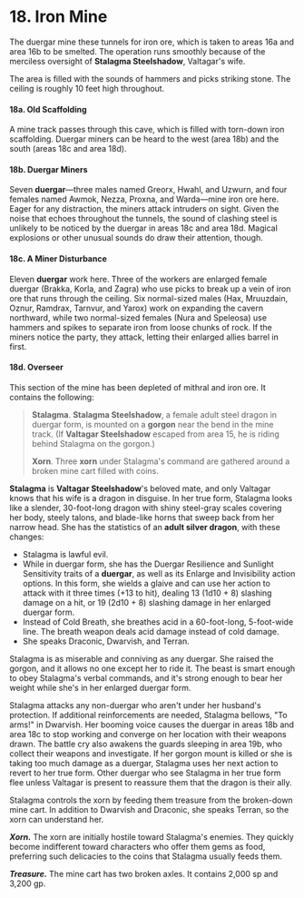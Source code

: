 # 18. Iron Mine

The duergar mine these tunnels for iron ore, which is taken to areas 16a and area 16b to be smelted. The operation runs smoothly because of the merciless oversight of **Stalagma Steelshadow**, Valtagar's wife.

The area is filled with the sounds of hammers and picks striking stone. The ceiling is roughly 10 feet high throughout.

#### 18a. Old Scaffolding

A mine track passes through this cave, which is filled with torn-down iron scaffolding. Duergar miners can be heard to the west (area 18b) and the south (areas 18c and area 18d).

#### 18b. Duergar Miners

Seven **duergar**—three males named Greorx, Hwahl, and Uzwurn, and four females named Awmok, Nezza, Proxna, and Warda—mine iron ore here. Eager for any distraction, the miners attack intruders on sight. Given the noise that echoes throughout the tunnels, the sound of clashing steel is unlikely to be noticed by the duergar in areas 18c and area 18d. Magical explosions or other unusual sounds do draw their attention, though.

#### 18c. A Miner Disturbance

Eleven **duergar** work here. Three of the workers are enlarged female duergar (Brakka, Korla, and Zagra) who use picks to break up a vein of iron ore that runs through the ceiling. Six normal-sized males (Hax, Mruuzdain, Oznur, Ramdrax, Tarnvur, and Yarox) work on expanding the cavern northward, while two normal-sized females (Nura and Speleosa) use hammers and spikes to separate iron from loose chunks of rock. If the miners notice the party, they attack, letting their enlarged allies barrel in first.

#### 18d. Overseer

This section of the mine has been depleted of mithral and iron ore. It contains the following:

>**Stalagma**. **Stalagma Steelshadow**, a female adult steel dragon in duergar form, is mounted on a **gorgon** near the bend in the mine track. (If **Valtagar Steelshadow** escaped from area 15, he is riding behind Stalagma on the gorgon.)
>
>**Xorn**. Three **xorn** under Stalagma's command are gathered around a broken mine cart filled with coins.
>

**Stalagma** is **Valtagar Steelshadow**'s beloved mate, and only Valtagar knows that his wife is a dragon in disguise. In her true form, Stalagma looks like a slender, 30-foot-long dragon with shiny steel-gray scales covering her body, steely talons, and blade-like horns that sweep back from her narrow head. She has the statistics of an **adult silver dragon**, with these changes:

- Stalagma is lawful evil.
- While in duergar form, she has the Duergar Resilience and Sunlight Sensitivity traits of a **duergar**, as well as its Enlarge and Invisibility action options. In this form, she wields a glaive and can use her action to attack with it three times (+13 to hit), dealing 13 (1d10 + 8) slashing damage on a hit, or 19 (2d10 + 8) slashing damage in her enlarged duergar form.
- Instead of Cold Breath, she breathes acid in a 60-foot-long, 5-foot-wide line. The breath weapon deals acid damage instead of cold damage.
- She speaks Draconic, Dwarvish, and Terran.

Stalagma is as miserable and conniving as any duergar. She raised the gorgon, and it allows no one except her to ride it. The beast is smart enough to obey Stalagma's verbal commands, and it's strong enough to bear her weight while she's in her enlarged duergar form.

Stalagma attacks any non-duergar who aren't under her husband's protection. If additional reinforcements are needed, Stalagma bellows, "To arms!" in Dwarvish. Her booming voice causes the duergar in areas 18b and area 18c to stop working and converge on her location with their weapons drawn. The battle cry also awakens the guards sleeping in area 19b, who collect their weapons and investigate. If her gorgon mount is killed or she is taking too much damage as a duergar, Stalagma uses her next action to revert to her true form. Other duergar who see Stalagma in her true form flee unless Valtagar is present to reassure them that the dragon is their ally.

Stalagma controls the xorn by feeding them treasure from the broken-down mine cart. In addition to Dwarvish and Draconic, she speaks Terran, so the xorn can understand her.

***Xorn.*** The xorn are initially hostile toward Stalagma's enemies. They quickly become indifferent toward characters who offer them gems as food, preferring such delicacies to the coins that Stalagma usually feeds them.

***Treasure.*** The mine cart has two broken axles. It contains 2,000 sp and 3,200 gp.